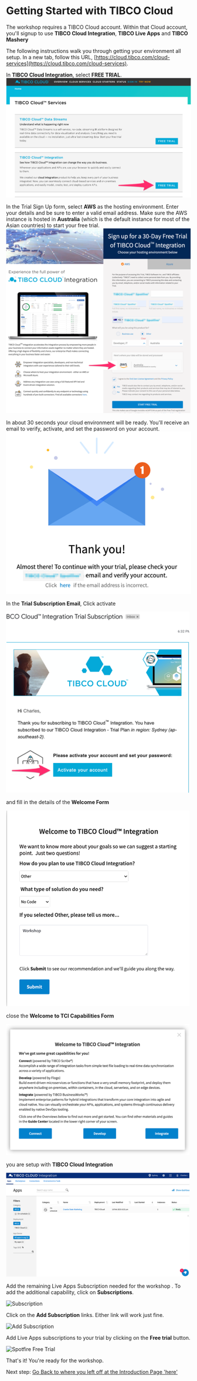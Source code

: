 # Getting Started with TIBCO Cloud

The workshop requires a TIBCO Cloud account. Within that Cloud account, you'll signup to use **TIBCO Cloud Integration**, **TIBCO Live Apps** and **TIBCO Mashery**

The following instructions walk you through getting your environment all setup.
In a new tab, follow this URL, [https://cloud.tibco.com/cloud-services](https://cloud.tibco.com/cloud-services).  

In **TIBCO Cloud Integration**, select **FREE TRIAL**.
![Cloud Integration Free Trial](images/oz1.png "Cloud Integration Free Trial")

In the Trial Sign Up form, select **AWS** as the hosting environment. Enter your details and be sure to enter a valid email address. 
Make sure the AWS instance is hosted in **Australia** (which is the default instance for most of the Asian countries) to start your free trial.
![Cloud Integration Signup](images/oz1.1.png "Cloud Integration Signup")

In about 30 seconds your cloud environment will be ready.  You'll receive an email to verify, activate, and set the password on your account.
![Cloud Integration Signup Confirmation](images/oz1.2.png "Cloud Integration Confirmation")

In the **Trial Subscription Email**, 
Click activate  

<img src="./images/oz2.png" alt="Activate Trial" width=500/>

and fill in the details of the **Welcome Form** 

<img src="./images/oz3.png" alt="Welcome Form" width=500/>

close the **Welcome to TCI Capabilities Form** 

<img src="./images/oz3.1.png" alt="Close Prompt" width=500/>

you are setup with **TIBCO Cloud Integration**

<img src="./images/oz4.png" alt="TIBCO Cloud Integration" width=500/>


Add the remaining Live Apps Subscription needed for the workshop .  To add the additional capability, click on **Subscriptions**.

![Subscription](images/homepage_subscription.png "Add subscriptions")

Click on the **Add Subscription** links.  Either link will work just fine.

![Add Subscription](images/add_subscription.png "Add Subscription")

Add Live Apps subscriptions to your trial by clicking on the **Free trial** button.

<img src="./images/liveapp_freetrial.png" alt="Spotfire Free Trial" width=400/>

That's it!  You're ready for the workshop.

Next step: [Go Back to where you left off at the Introduction Page 'here' ](README.md#workshop-overview)
